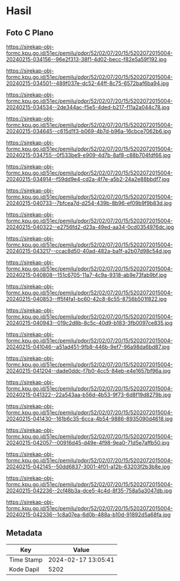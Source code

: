 # Hasil

## Foto C Plano

https://sirekap-obj-formc.kpu.go.id/51ec/pemilu/pdpr/52/02/07/20/15/5202072015004-20240215-034156--96e2f313-38f1-4d02-becc-f82e5a59f192.jpg

https://sirekap-obj-formc.kpu.go.id/51ec/pemilu/pdpr/52/02/07/20/15/5202072015004-20240215-034501--489f037e-dc52-44ff-8c75-6572baf6ba94.jpg

https://sirekap-obj-formc.kpu.go.id/51ec/pemilu/pdpr/52/02/07/20/15/5202072015004-20240215-034534--2de344ac-f5e5-4ded-b217-f11a2a044c78.jpg

https://sirekap-obj-formc.kpu.go.id/51ec/pemilu/pdpr/52/02/07/20/15/5202072015004-20240215-034645--c615d1f3-b069-4b7d-b96a-16cbce7062b6.jpg

https://sirekap-obj-formc.kpu.go.id/51ec/pemilu/pdpr/52/02/07/20/15/5202072015004-20240215-034755--0f533be9-e909-4d7b-8af8-c88b704fdf66.jpg

https://sirekap-obj-formc.kpu.go.id/51ec/pemilu/pdpr/52/02/07/20/15/5202072015004-20240215-034914--f59dd9e4-cd2a-4f7e-a5b2-24a2e88bbdf7.jpg

https://sirekap-obj-formc.kpu.go.id/51ec/pemilu/pdpr/52/02/07/20/15/5202072015004-20240215-040733--7bfcea7d-d254-439b-8b96-ef09b9f9b83d.jpg

https://sirekap-obj-formc.kpu.go.id/51ec/pemilu/pdpr/52/02/07/20/15/5202072015004-20240215-040322--e2756fd2-d23a-49ed-aa34-0cd0354976dc.jpg

https://sirekap-obj-formc.kpu.go.id/51ec/pemilu/pdpr/52/02/07/20/15/5202072015004-20240215-043217--ccac8d50-40ad-482a-ba1f-a2b07d98c54d.jpg

https://sirekap-obj-formc.kpu.go.id/51ec/pemilu/pdpr/52/02/07/20/15/5202072015004-20240215-040808--151c6705-11a7-4c9a-9318-ab9e73fab9bf.jpg

https://sirekap-obj-formc.kpu.go.id/51ec/pemilu/pdpr/52/02/07/20/15/5202072015004-20240215-040853--ff5f4fa1-bc60-42c8-8c55-8756b501f822.jpg

https://sirekap-obj-formc.kpu.go.id/51ec/pemilu/pdpr/52/02/07/20/15/5202072015004-20240215-040943--019c2d8b-8c5c-40d9-b183-3fb0097ce835.jpg

https://sirekap-obj-formc.kpu.go.id/51ec/pemilu/pdpr/52/02/07/20/15/5202072015004-20240215-041046--a51ad451-9fb8-446b-9ef7-96a98da6bd87.jpg

https://sirekap-obj-formc.kpu.go.id/51ec/pemilu/pdpr/52/02/07/20/15/5202072015004-20240215-041204--dade0ddc-f7b0-4cc5-84eb-e4e1657bf96a.jpg

https://sirekap-obj-formc.kpu.go.id/51ec/pemilu/pdpr/52/02/07/20/15/5202072015004-20240215-041322--22a543aa-b56d-4b53-9f73-6d8f19d8279b.jpg

https://sirekap-obj-formc.kpu.go.id/51ec/pemilu/pdpr/52/02/07/20/15/5202072015004-20240215-041430--161b6c35-6cca-4b54-9886-8935090d4618.jpg

https://sirekap-obj-formc.kpu.go.id/51ec/pemilu/pdpr/52/02/07/20/15/5202072015004-20240215-042057--00916d45-d49e-4f98-9ea0-71d5e7affb50.jpg

https://sirekap-obj-formc.kpu.go.id/51ec/pemilu/pdpr/52/02/07/20/15/5202072015004-20240215-042145--50dd6837-3001-4f01-a12b-63203f2b3b8e.jpg

https://sirekap-obj-formc.kpu.go.id/51ec/pemilu/pdpr/52/02/07/20/15/5202072015004-20240215-042236--2cf48b3a-dce5-4c4d-8f35-758a5a3047db.jpg

https://sirekap-obj-formc.kpu.go.id/51ec/pemilu/pdpr/52/02/07/20/15/5202072015004-20240215-042336--1c8a07ea-6d0b-488a-b10d-91892d5a68fa.jpg


## Metadata

| Key        | Value               |
| ---------- | ------------------- |
| Time Stamp | 2024-02-17 13:05:41 |
| Kode Dapil | 5202                |




